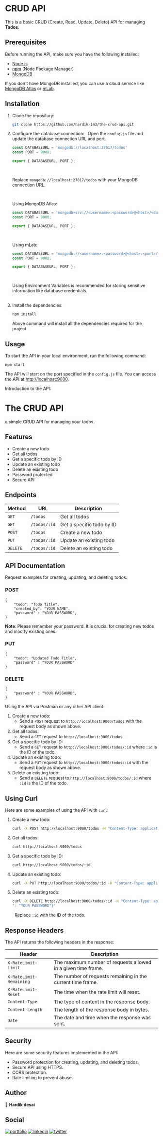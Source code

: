 # CRUD API

This is a basic CRUD (Create, Read, Update, Delete) API for managing **Todos**.

## Prerequisites

Before running the API, make sure you have the following installed:

- [Node.js](https://nodejs.org)
- [npm](https://www.npmjs.com) (Node Package Manager)
- [MongoDB](https://www.mongodb.com) 

If you don't have MongoDB installed, you can use a cloud service like [MongoDB Atlas](https://www.mongodb.com/cloud/atlas) or [mLab](https://mlab.com).

## Installation

1. Clone the repository:

    ```bash
    git clone https://github.com/hardik-143/the-crud-api.git
    ```

2. Configure the database connection:
    &nbsp;
    Open the `config.js` file and update the database connection URL and port.

    ```javascript
    const DATABASEURL = 'mongodb://localhost:27017/todos'
    const PORT = 9000;

    export { DATABASEURL, PORT };
    ```
    &nbsp;

    Replace `mongodb://localhost:27017/todos` with your MongoDB connection URL. 

    &nbsp;

    Using MongoDB Atlas:

    ```javascript
    const DATABASEURL = 'mongodb+srv://<username>:<password>@<host>/<database>?retryWrites=true&w=majority'
    const PORT = 9000;

    export { DATABASEURL, PORT };
    ```

    &nbsp;

    Using mLab:

    ```javascript
    const DATABASEURL = 'mongodb://<username>:<password>@<host>:<port>/<database>'
    const PORT = 9000;

    export { DATABASEURL, PORT };
    ```

    &nbsp;

    Using Environment Variables is recommended for storing sensitive information like database credentials.
\
&nbsp;

3. Install the dependencies:
&nbsp;

    ```bash
    npm install
    ```

    Above command will install all the dependencies required for the project.

## Usage

To start the API in your local environment, run the following command:

```bash
npm start
```

The API will start on the port specified in the `config.js` file. You can access the API at [http://localhost:9000](http://localhost:9000).

Introduction to the API:

# The CRUD API
a simple CRUD API for managing your todos.

## Features
- Create a new todo
- Get all todos
- Get a specific todo by ID
- Update an existing todo
- Delete an existing todo
- Password protected
- Secure API

## Endpoints

| Method | URL       | Description          |
|--------|----------------|----------------------|
| `GET`    | `/todos`       | Get all todos        |
| `GET`    | `/todos/:id`   | Get a specific todo by ID |
| `POST`   | `/todos`       | Create a new todo    |
| `PUT`    | `/todos/:id`   | Update an existing todo |
| `DELETE` | `/todos/:id`   | Delete an existing todo |

## API Documentation

Request examples for creating, updating, and deleting todos:

### POST 
```
{
    "todo": "Todo Title",
    "created_by": "YOUR NAME",
    "password" : "YOUR PASSWORD",
}
```


**Note**: Please remember your password. It is crucial for creating new todos and modify existing ones.

### PUT
```
{
    "todo": "Updated Todo Title",
    "password" : "YOUR PASSWORD"
}
```

### DELETE
```
{
    "password" : "YOUR PASSWORD",
}
```

Using the API via Postman or any other API client:

1. Create a new todo:
    - Send a `POST` request to `http://localhost:9000/todos` with the request body as shown above.
2. Get all todos:
    - Send a `GET` request to `http://localhost:9000/todos`.
3. Get a specific todo by ID:
    - Send a `GET` request to `http://localhost:9000/todos/:id` where `:id` is the ID of the todo.
4. Update an existing todo:
    - Send a `PUT` request to `http://localhost:9000/todos/:id` with the request body as shown above.
5. Delete an existing todo:
    - Send a `DELETE` request to `http://localhost:9000/todos/:id` where `:id` is the ID of the todo.


## Using Curl

Here are some examples of using the API with `curl`:

1. Create a new todo:
    ```bash
    curl -X POST http://localhost:9000/todos -H "Content-Type: application/json" -d '{"todo": "Todo Title", "created_by": "YOUR NAME", "password": "YOUR PASSWORD"}'
    ```

2. Get all todos:
    ```bash
    curl http://localhost:9000/todos
    ```

3. Get a specific todo by ID:
    ```bash
    curl http://localhost:9000/todos/:id
    ```

4. Update an existing todo:
    ```bash
    curl -X PUT http://localhost:9000/todos/:id -H "Content-Type: application/json" -d '{"todo": "Updated Todo Title", "password": "YOUR PASSWORD"}'
    ```

5. Delete an existing todo:
    ```bash
    curl -X DELETE http://localhost:9000/todos/:id -H "Content-Type: application/json" -d '{"password
    ": "YOUR PASSWORD"}'
    ```
    
    &nbsp;
    Replace `:id` with the ID of the todo.

## Response Headers

The API returns the following headers in the response:

| Header                  | Description                                            |
|-------------------------|--------------------------------------------------------|
| `X-RateLimit-Limit`     | The maximum number of requests allowed in a given time frame. |
| `X-RateLimit-Remaining` | The number of requests remaining in the current time frame. |
| `X-RateLimit-Reset`     | The time when the rate limit will reset.                |
| `Content-Type`          | The type of content in the response body.               |
| `Content-Length`        | The length of the response body in bytes.               |
| `Date`                  | The date and time when the response was sent.           |


## Security
Here are some security features implemented in the API:
- Password protection for creating, updating, and deleting todos.
- Secure API using HTTPS.
- CORS protection.
- Rate limiting to prevent abuse.

  
## Author
👤 **Hardik desai**



## Social

[![portfolio](https://img.shields.io/badge/my_portfolio-000?style=for-the-badge&logo=ko-fi&logoColor=white)](https://thehardik.in//)
[![linkedin](https://img.shields.io/badge/linkedin-0A66C2?style=for-the-badge&logo=linkedin&logoColor=white)](https://www.linkedin.com/in/thehardik143/)
[![twitter](https://img.shields.io/badge/twitter-1DA1F2?style=for-the-badge&logo=twitter&logoColor=white)](https://twitter.com/__thehardik/)
